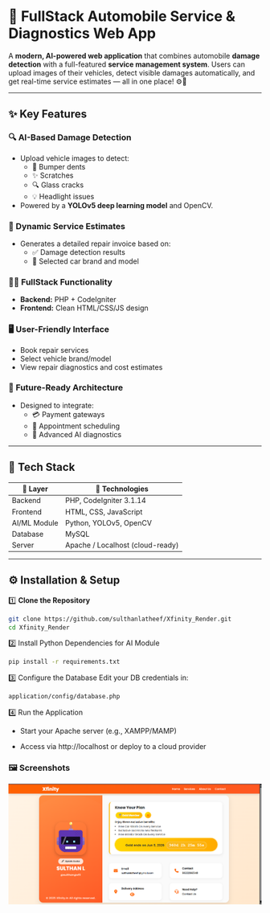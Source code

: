 # 🚗 FullStack Automobile Service & Diagnostics Web App

A **modern, AI-powered web application** that combines automobile **damage detection**
with a full-featured **service management system**. Users can upload images of their
vehicles, detect visible damages automatically, and get real-time service estimates — all in one place! ⚙️🧠

---

## ✨ Key Features

### 🔍 AI-Based Damage Detection
- Upload vehicle images to detect:
  - 🚙 Bumper dents  
  - ✨ Scratches  
  - 🔍 Glass cracks  
  - 💡 Headlight issues  
- Powered by a **YOLOv5 deep learning model** and OpenCV.

### 🧾 Dynamic Service Estimates
- Generates a detailed repair invoice based on:
  - ✅ Damage detection results  
  - 🚗 Selected car brand and model  

### 🧑‍💻 FullStack Functionality
- **Backend:** PHP + CodeIgniter  
- **Frontend:** Clean HTML/CSS/JS design  

### 🖥️ User-Friendly Interface
- Book repair services  
- Select vehicle brand/model  
- View repair diagnostics and cost estimates  

### 🚀 Future-Ready Architecture
- Designed to integrate:
  - 💳 Payment gateways  
  - 📅 Appointment scheduling  
  - 🧠 Advanced AI diagnostics  

---

## 🧰 Tech Stack

| 🧱 Layer      | 🧪 Technologies                  |
|---------------|----------------------------------|
| Backend       | PHP, CodeIgniter 3.1.14          |
| Frontend      | HTML, CSS, JavaScript            |
| AI/ML Module  | Python, YOLOv5, OpenCV           |
| Database      | MySQL                            |
| Server        | Apache / Localhost (cloud-ready) |

---

## ⚙️ Installation & Setup
1️⃣ **Clone the Repository**
```bash
git clone https://github.com/sulthanlatheef/Xfinity_Render.git
cd Xfinity_Render
```
2️⃣ Install Python Dependencies for AI Module
```bash
pip install -r requirements.txt

```
3️⃣ Configure the Database
Edit your DB credentials in:
```bash
application/config/database.php
```
4️⃣ Run the Application

  * Start your Apache server (e.g., XAMPP/MAMP)

  * Access via http://localhost or deploy to a cloud provider

### 🖼️ Screenshots
![Homepage UI](assets/images/profile.png)  


